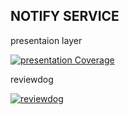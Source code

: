 ## NOTIFY SERVICE

presentaion layer 

[![presentation Coverage](https://github.com/LGUPLUS-IPTV-MSA/notify-service/blob/jacoco-badge/jacoco.svg)](https://super-adventure-c9ecc7b3.pages.github.io/index.html)

reviewdog 

[![reviewdog](https://github.com/LGUPLUS-IPTV-MSA/notify-service/workflows/reviewdog/badge.svg?branch=feature/deviceinfo&event=push)](https://github.com/LGUPLUS-IPTV-MSA/notify-service/actions?query=workflow%3Areviewdog+event%3Apush+branch%3Afeature/deviceinfo)